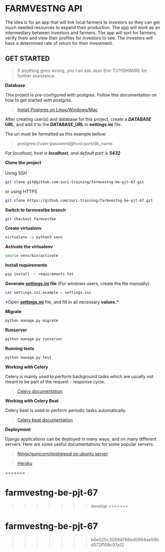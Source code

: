 
<!-- Generated with Nexin Django powered API template -->

# FARMVESTNG API

The idea is for an app that will link local farmers to investors so they can get much needed resources to expand their production. The app will work as an intermediary between investors and farmers. The app will sort for farmers, verify them and view their profiles for investors to see. The investors will have a determined rate of return for their investment.

<!-- Default instructions -->

## GET STARTED

> If anything goes wrong, you can ask Jean Eric TUYISHIMIRE for further assistance.

**Database**

This project is pre-configured with postgres. Follow this documentation on how to get started with postgres.

> [Install Postgres on Linux/Windows/Mac](http://postgresguide.com/setup/install.html)

After creating user(s) and database for this project, create a _**DATABASE URL**_, and add it to the **DATABASE_URL** in **settings.ini** file.

The url must be formatted as this example bellow:

> postgres://user:password@host:port/db_name

_For localhost, host is **localhost**, and default port is **5432**_

**Clone the project**
<br><br>
Using SSH

```bash
git clone git@github.com:zuri-training/farmvestng-be-pjt-67.git
```

or using HTTPS

```bash
git clone https://github.com/zuri-training/farmvestng-be-pjt-67.git
```

**Switch to farmvestbe branch**

```bash
git checkout farmvestbe
```

**Create virtualenv**

```bash
virtualenv -p python3 venv
```

**Activate the virtualenv**

```bash
source venv/bin/activate
```

**Install requirements**

```bash
pip install -r requirements.txt
```

**Generate [settings.ini](#) file** (For windows users, create the file manually):

```bash
cat settings.ini.example > settings.ini
```

\*Open **[settings.ini](#)** file, and fill in all necessary **values.\***

**Migrate**

```bash
python manage.py migrate
```

**Runserver**

```bash
python manage.py runserver
```

**Running tests**

```bash
python manage.py test
```

**Working with Celery**

Celery is mainly used to perform background tasks which are usually not meant to be part of the request - response cycle.

> [Celery documentation](https://docs.celeryproject.org/en/latest/django/first-steps-with-django.html)

**Working with Celery Beat**

Celery beat is used to perform periodic tasks automatically.

> [Celery beat documentation](https://django-celery-beat.readthedocs.io/en/latest/)

**Deployment**

Django applications can be deployed in many ways, and on many different servers. Here are some useful documentations for some popular servers.

> [Ningx/gunicorn/postgresql on ubuntu server](https://rahmonov.me/posts/run-a-django-app-with-gunicorn-in-ubuntu-16-04/)

> [Heroku](https://devcenter.heroku.com/categories/working-with-django)

<!--
## CONFIGURE [PRE-COMMIT](https://pre-commit.com/)

**Install pre-commit requirements**
```bash
pre-commit install
```

**Run against all the files**
```bash
pre-commit run --all-files
``` -->
=======
# farmvestng-be-pjt-67
>>>>>>> develop
=======
<h1>farmvestng-be-pjt-67</h1>


>>>>>>> b6e525c3089d766ed0994ae56bd572f108c97a12
